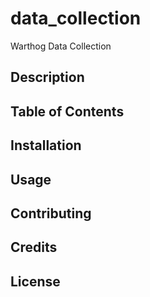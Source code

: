 # data_collection
Warthog Data Collection
## Description

## Table of Contents

## Installation

## Usage

## Contributing

## Credits

## License
